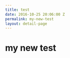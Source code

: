 ```yaml
---
title: test
date: 2016-10-25 20:06:00 Z
permalink: my-new-test
layout: detail-page
---
```


# my new test
